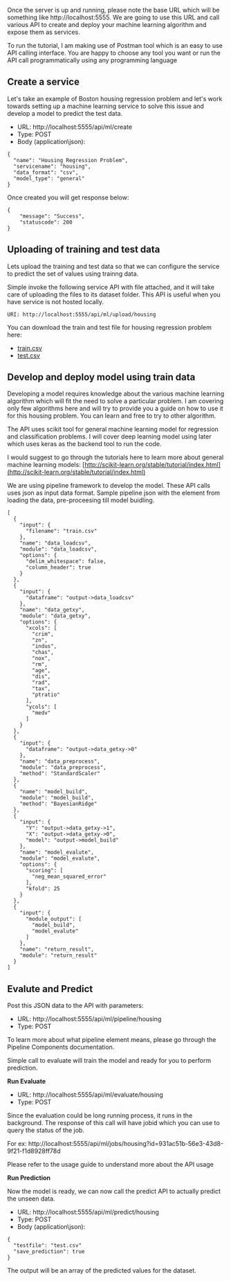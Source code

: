 Once the server is up and running, please note the base URL which will be something like http://localhost:5555. We are going to use this URL and call various API to create and deploy your machine learning algorithm and expose them as services.

To run the tutorial, I am making use of Postman tool which is an easy to use API calling interface. You are happy to choose any tool you want or run the API call programmatically using any programming language

## Create a service
Let's take an example of Boston housing regression problem and let's work towards setting up a machine learning service to solve this issue and develop a model to predict the test data.

* URL: http://localhost:5555/api/ml/create
* Type: POST
* Body (application\json): 
```
{
  "name": "Housing Regression Problem",
  "servicename": "housing",
  "data_format": "csv",
  "model_type": "general"
}
```

Once created you will get response below:
```
{
    "message": "Success",
    "statuscode": 200
}
```

## Uploading of training and test data

Lets upload the training and test data so that we can configure the service to predict the set of values using trainng data. 

Simple invoke the following service API with file attached, and it will take care of uploading the files to its dataset folder. This API is useful when you have service is not hosted locally.

```
URI: http://localhost:5555/api/ml/upload/housing
```

You can download the train and test file for housing regression problem here:
* [train.csv](https://siastore.blob.core.windows.net/demo/data/housing/train.csv)
* [test.csv](https://siastore.blob.core.windows.net/demo/data/housing/test.csv)

## Develop and deploy model using train data
Developing a model requires knowledge about the various machine learning algorithm which will fit the need to solve a particular problem. I am covering only few algorithms here and will try to provide you a guide on how to use it for this housing problem. You can learn and free to try to other algorithm. 

The API uses scikit tool for general machine learning model for regression and classification problems. I will cover deep learning model using later which uses keras as the backend tool to run the code.

I would suggest to go through the tutorials here to learn more about general machine learning models: [http://scikit-learn.org/stable/tutorial/index.html](http://scikit-learn.org/stable/tutorial/index.html)

We are using pipeline framework to develop the model. These API calls uses json as input data format.
Sample pipeline json with the element from loading the data, pre-proceesing till model buidling.

```
[
  {
    "input": {
      "filename": "train.csv"
    },
    "name": "data_loadcsv",
    "module": "data_loadcsv",
    "options": {
      "delim_whitespace": false,
      "column_header": true
    }
  },
  {
    "input": {
      "dataframe": "output->data_loadcsv"
    },
    "name": "data_getxy",
    "module": "data_getxy",
    "options": {
      "xcols": [
        "crim",
        "zn",
        "indus",
        "chas",
        "nox",
        "rm",
        "age",
        "dis",
        "rad",
        "tax",
        "ptratio"
      ],
      "ycols": [
        "medv"
      ]
    }
  },
  {
    "input": {
      "dataframe": "output->data_getxy->0"
    },
    "name": "data_preprocess",
    "module": "data_preprocess",
    "method": "StandardScaler"
  },
  {
    "name": "model_build",
    "module": "model_build",
    "method": "BayesianRidge"
  },
  {
    "input": {
      "Y": "output->data_getxy->1",
      "X": "output->data_getxy->0",
      "model": "output->model_build"
    },
    "name": "model_evalute",
    "module": "model_evalute",
    "options": {
      "scoring": [
        "neg_mean_squared_error"
      ],
      "kfold": 25
    }
  },
  {
    "input": {
      "module_output": [
        "model_build",
        "model_evalute"
      ]
    },
    "name": "return_result",
    "module": "return_result"
  }
]
```

## Evalute and Predict
Post this JSON data to the API with parameters:

* URL: http://localhost:5555/api/ml/pipeline/housing
* Type: POST

To learn more about what pipeline element means, please go through the Pipeline Components documentation.

Simple call to evaluate will train the model and ready for you to perform prediction.

**Run Evaluate**

* URL: http://localhost:5555/api/ml/evaluate/housing
* Type: POST

Since the evaluation could be long running process, it runs in the background.
The response of this call will have jobid which you can use to query the status of the job.

For ex: http://localhost:5555/api/ml/jobs/housing?id=931ac51b-56e3-43d8-9f21-f1d8928ff78d

Please refer to the usage guide to understand more about the API usage

**Run Prediction**

Now the model is ready, we can now call the predict API to actually predict the unseen data.

* URL: http://localhost:5555/api/ml/predict/housing
* Type: POST
* Body (application\json): 
```
{
  "testfile": "test.csv"
  "save_prediction": true
}
```

The output will be an array of the predicted values for the dataset.

